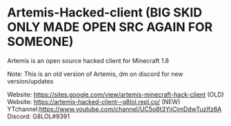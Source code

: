 # Artemis-Hacked-client (BIG SKID ONLY MADE OPEN SRC AGAIN FOR SOMEONE)
Artemis is an open source hacked client for Minecraft 1.8

Note: This is an old version of Artemis, dm on discord for new version/updates

Website: https://sites.google.com/view/artemis-minecraft-hack-client (OLD)
Website: https://artemis-hacked-client--g8lol.repl.co/ (NEW)
YTchannel:https://www.youtube.com/channel/UC5o8t3YijCimDdwTuzIfz6A
Discord: G8LOL#9391
